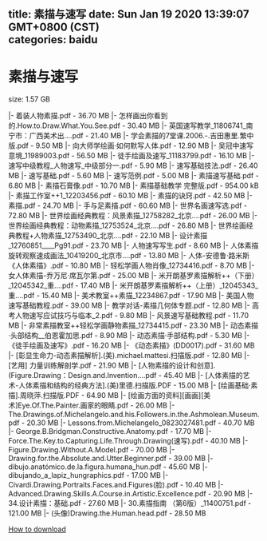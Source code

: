 
title: 素描与速写
date: Sun Jan 19 2020 13:39:07 GMT+0800 (CST)    
categories: baidu
---

# 素描与速写
size: 1.57 GB
 
 
|- 着装人物素描.pdf - 36.70 MB
|- 怎样画出你看到的.How.to.Draw.What.You.See.pdf - 30.40 MB
|- 英国速写教学_11806741_南宁市：广西美术出....pdf - 21.40 MB
|- 学会素描的7堂课.2006.-.吉田惠里.繁中版.pdf - 9.50 MB
|- 向大师学绘画·如何默写人体.pdf - 12.90 MB
|- 吴冠中速写意境_11989003.pdf - 56.50 MB
|- 徒手绘画及速写_11183799.pdf - 16.10 MB
|- 速写中级教程_人物速写_中级部分一.pdf - 5.90 MB
|- 速写基础技法.pdf - 26.40 MB
|- 速写基础.pdf - 5.60 MB
|- 速写范例.pdf - 5.00 MB
|- 素描速写基础.pdf - 6.80 MB
|- 素描石膏像.pdf - 10.70 MB
|- 素描基础教学 完整版.pdf - 954.00 kB
|- 素描工作室++1_12203456.pdf - 60.10 MB
|- 素描的诀窍.pdf - 42.50 MB
|- 素描.pdf - 24.70 MB
|- 手与足素描.pdf - 60.60 MB
|- 世界名画速写选.pdf - 72.80 MB
|- 世界绘画经典教程：风景素描_12758282_北京....pdf - 26.00 MB
|- 世界绘画经典教程：动物素描_12753524_北京....pdf - 26.80 MB
|- 世界绘画经典教程+人物素描_12753490_北京....pdf - 22.10 MB
|- 设计素描_12760851____Pg91.pdf - 23.70 MB
|- 人物速写写生.pdf - 8.60 MB
|- 人体素描旋转观察速成画法_10419200_北京市....pdf - 13.80 MB
|- 人体-安德鲁·路米斯《人体素描》.pdf - 10.80 MB
|- 轻松学画人物肖像_12734416.pdf - 8.70 MB
|- 女人体素描-乔万尼·席瓦尔第.pdf - 25.00 MB
|- 米开朗基罗素描解析++（下册）_12045342_重....pdf - 17.40 MB
|- 米开朗基罗素描解析++（上册）_12045343_重....pdf - 15.40 MB
|- 美术教室++素描_12234867.pdf - 17.90 MB
|- 美国人物速写基础教程.pdf - 39.00 MB
|- 教学对话-素描几何体专题.pdf - 12.80 MB
|- 高考人物速写应试技巧与临本_2.pdf - 9.80 MB
|- 风景速写基础教程.pdf - 11.70 MB
|- 非常素描教室++轻松学画静物素描_12734415.pdf - 23.30 MB
|- 动态素描·头部结构__伯恩霍加思.pdf - 8.90 MB
|- 动态素描·手部结构.pdf - 5.30 MB
|- 《徒手绘画及速写》.pdf - 16.20 MB
|- 《动态素描》(DD0017).pdf - 31.60 MB
|- [彰显生命力-动态素描解析].(美).michael.mattesi.扫描版.pdf - 12.80 MB
|- [艺用] 力量训练解剖学.pdf - 21.90 MB
|- [人物素描的设计和创意].(Figure.Drawing：Design.and.Invention....pdf - 45.40 MB
|- [人体素描的艺术-人体素描和结构的经典方法].(美)里德.扫描版.PDF - 15.00 MB
|- [绘画基础·素描].周晓萍.扫描版.PDF - 64.90 MB
|- [绘画方面的资料][画画][美术]Eye.Of.The.Painter.画家的眼睛.pdf - 26.00 MB
|- The.Drawings.of.Michelangelo.and.his.Followers.in.the.Ashmolean.Museum.pdf - 20.30 MB
|- Lessons.from.Michelangelo_0823027481.pdf - 40.70 MB
|- George.B.Bridgman.Constructive.Anatomy.pdf - 17.70 MB
|- Force.The.Key.to.Capturing.Life.Through.Drawing(速写).pdf - 40.10 MB
|- Figure.Drawing.Without.A.Model.pdf - 70.00 MB
|- Drawing.for.the.Absolute.and.Utter.Beginner.pdf - 39.00 MB
|- dibujo.anatómico.de.la.figura.humana_hun.pdf - 45.60 MB
|- dibujando_a_lapiz_hungraphics.pdf - 17.00 MB
|- Civardi.Drawing.Portraits.Faces.and.Figures(脸).pdf - 10.40 MB
|- Advanced.Drawing.Skills.A.Course.in.Artistic.Excellence.pdf - 20.90 MB
|- 34.设计素描：基础.pdf - 27.60 MB
|- 30.素描指南  （第6版）_11400751.pdf - 121.00 MB
|- (头像)Drawing.the.Human.head.pdf - 28.50 MB

[How to download](https://bpcam.bemobtrk.com/go/2ceec3aa-1ca2-46d6-b9ff-aaa5c184517c?jno=3400)